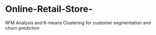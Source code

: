 # Online-Retail-Store-
RFM Analysis and K-means Clustering for customer segmentation and churn prediction
